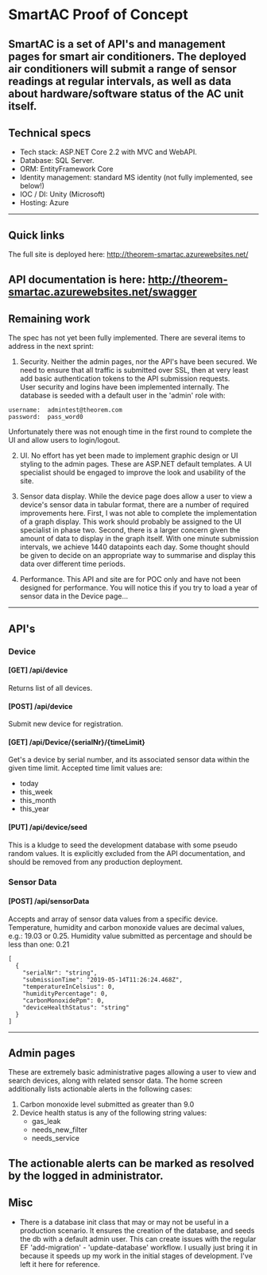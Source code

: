 # SmartAC Proof of Concept

SmartAC is a set of API's and management pages for smart air conditioners.  The deployed air conditioners will submit a range of sensor readings at regular intervals, as well as data about hardware/software status of the AC unit itself.
---

## Technical specs
* Tech stack: ASP.NET Core 2.2 with MVC and WebAPI.
* Database: SQL Server.
* ORM: EntityFramework Core
* Identity management:  standard MS identity  (not fully implemented, see below!)
* IOC / DI:  Unity (Microsoft)
* Hosting:  Azure
---

## Quick links
The full site is deployed here:
http://theorem-smartac.azurewebsites.net/

API documentation is here:
http://theorem-smartac.azurewebsites.net/swagger
---

## Remaining work
The spec has not yet been fully implemented.  There are several items to address in the next sprint:

1) Security.
Neither the admin pages, nor the API's have been secured.  We need to ensure that all traffic is submitted over SSL, then at very least add basic authentication tokens to the API submission requests.  
User security and logins have been implemented internally.  The database is seeded with a default user in the 'admin' role with:
```
username:  admintest@theorem.com
password:  pass_word0
```
Unfortunately there was not enough time in the first round to complete the UI and allow users to login/logout.

2) UI.
No effort has yet been made to implement graphic design or UI styling to the admin pages.  These are ASP.NET default templates.  A UI specialist should be engaged to improve the look and usability of the site.

3) Sensor data display.
While the device page does allow a user to view a device's sensor data in tabular format, there are a number of required improvements here.  First, I was not able to complete the implementation of a graph display.  This work should probably be assigned to the UI specialist in phase two.  Second, there is a larger concern given the amount of data to display in the graph itself.  With one minute submission intervals, we achieve 1440 datapoints each day.  Some thought should be given to decide on an appropriate way to summarise and display this data over different time periods.

4) Performance.
This API and site are for POC only and have not been designed for performance.  You will notice this if you try to load a year of sensor data in the Device page...
---

## API's

### Device
#### [GET] /api/device
Returns list of all devices.

#### [POST] /api/device
Submit new device for registration.

#### [GET] /api/Device/{serialNr}/{timeLimit}
Get's a device by serial number, and its associated sensor data within the given time limit.
Accepted time limit values are:
- today
- this_week
- this_month
- this_year

#### [PUT] /api/device/seed
This is a kludge to seed the development database with some pseudo random values.  It is explicitly excluded from the API documentation, and should be removed from any production deployment.

### Sensor Data
#### [POST] /api/sensorData
Accepts and array of sensor data values from a specific device.  
Temperature, humidity and carbon monoxide values are decimal values, e.g.:  19.03 or 0.25.
Humidity value submitted as percentage and should be less than one: 0.21

```
[
  {
    "serialNr": "string",
    "submissionTime": "2019-05-14T11:26:24.468Z",
    "temperatureInCelsius": 0,
    "humidityPercentage": 0,
    "carbonMonoxidePpm": 0,
    "deviceHealthStatus": "string"
  }
]
```

---
## Admin pages
These are extremely basic administrative pages allowing a user to view and search devices, along with related sensor data.  The home screen additionally lists actionable alerts in the following cases:
1. Carbon monoxide level submitted as greater than 9.0
2. Device health status is any of the following string values:
    * gas_leak
    * needs_new_filter
    * needs_service

The actionable alerts can be marked as resolved by the logged in administrator.
---

## Misc
* There is a database init class that may or may not be useful in a production scenario. It ensures the creation of the database, and seeds the db with a default admin user.  This can create issues with the regular EF 'add-migration' - 'update-database' workflow.  I usually just bring it in because it speeds up my work in the initial stages of development.  I've left it here for reference.

